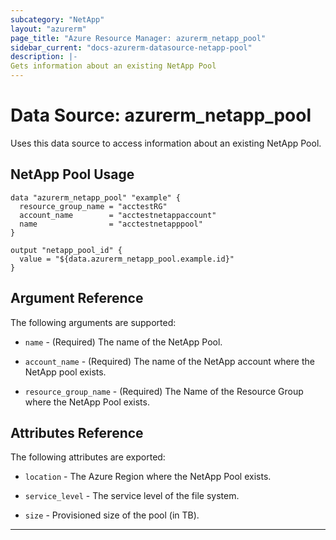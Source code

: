 ```yaml
---
subcategory: "NetApp"
layout: "azurerm"
page_title: "Azure Resource Manager: azurerm_netapp_pool"
sidebar_current: "docs-azurerm-datasource-netapp-pool"
description: |-
Gets information about an existing NetApp Pool
---
```


# Data Source: azurerm_netapp_pool

Uses this data source to access information about an existing NetApp Pool.


## NetApp Pool Usage

```hcl
data "azurerm_netapp_pool" "example" {
  resource_group_name = "acctestRG"
  account_name        = "acctestnetappaccount"
  name                = "acctestnetapppool"
}

output "netapp_pool_id" {
  value = "${data.azurerm_netapp_pool.example.id}"
}
```


## Argument Reference

The following arguments are supported:

* `name` - (Required) The name of the NetApp Pool.

* `account_name` - (Required) The name of the NetApp account where the NetApp pool exists.

* `resource_group_name` - (Required) The Name of the Resource Group where the NetApp Pool exists.


## Attributes Reference

The following attributes are exported:

* `location` - The Azure Region where the NetApp Pool exists.

* `service_level` - The service level of the file system.

* `size` - Provisioned size of the pool (in TB).

---
